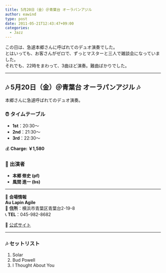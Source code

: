 ```yaml
---
title: 5月20日（金）＠青葉台 オーラパンアジル
author: eawind
type: post
date: 2011-05-21T12:43:47+09:00
categories:
  - Jazz
---
```

この日は、急遽本郷さんに呼ばれてのデュオ演奏でした。  
とはいっても、お客さんがゼロで、ずっとマスターと三人で雑談会になっていました。  
それでも、22時をまわって、3曲ほど演奏。難曲ばかりでした。

---

## **🎶 5月20日（金）＠青葉台 オーラパンアジル 🎶**

本郷さんに急遽呼ばれてのデュオ演奏。

### ⏰ **タイムテーブル**
- **1st**：20:30〜  
- **2nd**：21:30〜  
- **3rd**：22:30〜  

💰 **Charge: ￥1,580**  

### 🎵 **出演者**
- **本郷 修史 (pf)**
- **風間 進一 (bs)**

---

📍 **会場情報**  
**Au Lapin Agile**  
📌 **住所**：横浜市青葉区青葉台2-19-8  
📞 **TEL**：045-982-8682  

🔗 [公式サイト](http://www.geocities.jp/aulapinagile1/index.html)  

---

### 🎶 **セットリスト**
1. Solar  
2. Bud Powell  
3. I Thought About You  
